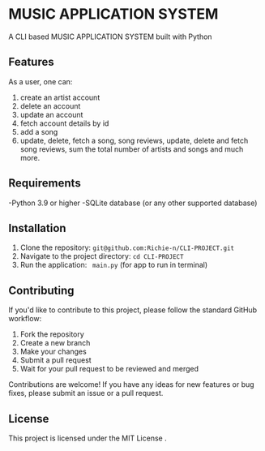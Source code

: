 # MUSIC APPLICATION SYSTEM

A CLI based MUSIC APPLICATION SYSTEM built with Python

## Features 
As a user, one  can:
1. create an artist account
2. delete an account
3. update an account
4. fetch account details by id
5. add a song 
6. update, delete, fetch a song, song reviews,  update, delete and fetch song reviews, sum the total number of artists and songs  and much more.



## Requirements

-Python 3.9 or higher
-SQLite database (or any other supported database)


## Installation

1. Clone the repository: `git@github.com:Richie-n/CLI-PROJECT.git`
2. Navigate to the project directory: `cd CLI-PROJECT `
3. Run the application: ` main.py` (for app to run in terminal)


## Contributing

If you'd like to contribute to this project, please follow the standard GitHub workflow:

1. Fork the repository
2. Create a new branch
3. Make your changes
4. Submit a pull request
5. Wait for your pull request to be reviewed and merged

Contributions are welcome! If you have any ideas for new features or bug fixes, please submit an issue or a pull request.


## License

This project is licensed under the MIT License .
